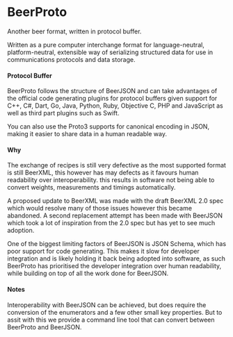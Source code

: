 # BeerProto

Another beer format, written in protocol buffer.

Written as a pure computer interchange format for language-neutral, platform-neutral, extensible way of serializing structured data for use in communications protocols and data storage.

#### Protocol Buffer
BeerProto follows the structure of BeerJSON and can take advantages of the official code generating plugins for protocol buffers given support for C++, C#, Dart, Go, Java, Python, Ruby, Objective C, PHP and JavaScript as well as third part plugins such as Swift.

You can also use the Proto3 supports for canonical encoding in JSON, making it easier to share data in a human readable way.

#### Why
The exchange of recipes is still very defective as the most supported format is still BeerXML, this however has may defects as it favours human readability over interoperability. this results in software not being able to convert weights, measurements and timings automatically. 

A proposed update to BeerXML was made with the draft BeerXML 2.0 spec which would resolve many of those issues however this became abandoned.
A second replacement attempt has been made with BeerJSON which took a lot of inspiration from the 2.0 spec but has yet to see much adoption.   
  
One of the biggest limiting factors of BeerJSON is JSON Schema, which has poor support for code generating. This makes it slow for developer integration and is likely holding it back being adopted into software, as such BeerProto has prioritised the developer integration over human readability, while building on top of all the work done for BeerJSON.  

#### Notes

Interoperability with BeerJSON can be achieved, but does require the conversion of the enumerators and a few other small key properties. But to assit with this we provide a command line tool that can convert between BeerProto and BeerJSON.